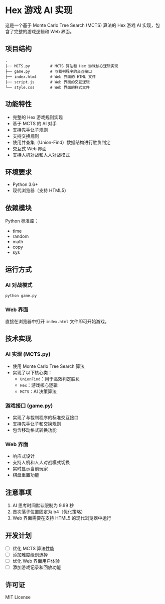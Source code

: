 # Hex 游戏 AI 实现

这是一个基于 Monte Carlo Tree Search (MCTS) 算法的 Hex 游戏 AI 实现，包含了完整的游戏逻辑和 Web 界面。

## 项目结构

```
.
├── MCTS.py         # MCTS 算法和 Hex 游戏核心逻辑实现
├── game.py         # 与裁判程序的交互接口
├── index.html      # Web 界面的 HTML 文件
├── script.js       # Web 界面的交互逻辑
└── style.css       # Web 界面的样式文件
```

## 功能特性

- 完整的 Hex 游戏规则实现
- 基于 MCTS 的 AI 对手
- 支持先手让子规则
- 支持交换规则
- 使用并查集（Union-Find）数据结构进行胜负判定
- 交互式 Web 界面
- 支持人机对战和人人对战模式

## 环境要求

- Python 3.6+
- 现代浏览器（支持 HTML5）

## 依赖模块

Python 标准库：
- time
- random
- math
- copy
- sys

## 运行方式

### AI 对战模式

```bash
python game.py
```

### Web 界面

直接在浏览器中打开 `index.html` 文件即可开始游戏。

## 技术实现

### AI 实现 (MCTS.py)

- 使用 Monte Carlo Tree Search 算法
- 实现了以下核心类：
  - `UnionFind`：用于高效判定胜负
  - `Hex`：游戏核心逻辑
  - `MCTS`：AI 决策算法

### 游戏接口 (game.py)

- 实现了与裁判程序的标准交互接口
- 支持先手让子和交换规则
- 包含移动格式转换功能

### Web 界面

- 响应式设计
- 支持人机和人人对战模式切换
- 实时显示当前玩家
- 棋盘重置功能

## 注意事项

1. AI 思考时间默认限制为 9.99 秒
2. 首次落子位置固定为 b4（优化策略）
3. Web 界面需要在支持 HTML5 的现代浏览器中运行

## 开发计划

- [ ] 优化 MCTS 算法性能
- [ ] 添加难度级别选择
- [ ] 优化 Web 界面用户体验
- [ ] 添加游戏记录和回放功能

## 许可证

MIT License 